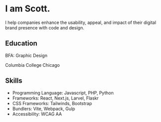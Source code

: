 # I am Scott.

I help companies enhance the usability, appeal, and impact of their digital brand presence with code and design.

## Education
BFA: Graphic Design

Columbia College Chicago

## Skills
<ul>
  <li>Programming Language: Javascript, PHP, Python</li>
  <li>Frameworks: React, Next.js, Larvel, Flaskr</li>
  <li>CSS Frameworks: Tailwinds, Bootstrap</li>
  <li>Bundlers: Vite, Webpack, Gulp</li>
  <li>Accessibility: WCAG AA</li>
</ul>
